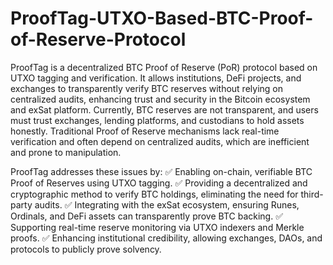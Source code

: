 # ProofTag-UTXO-Based-BTC-Proof-of-Reserve-Protocol
ProofTag is a decentralized BTC Proof of Reserve (PoR) protocol based on UTXO tagging and verification. It allows institutions, DeFi projects, and exchanges to transparently verify BTC reserves without relying on centralized audits, enhancing trust and security in the Bitcoin ecosystem and exSat platform.
Currently, BTC reserves are not transparent, and users must trust exchanges, lending platforms, and custodians to hold assets honestly. Traditional Proof of Reserve mechanisms lack real-time verification and often depend on centralized audits, which are inefficient and prone to manipulation.

ProofTag addresses these issues by:
✅ Enabling on-chain, verifiable BTC Proof of Reserves using UTXO tagging.
✅ Providing a decentralized and cryptographic method to verify BTC holdings, eliminating the need for third-party audits.
✅ Integrating with the exSat ecosystem, ensuring Runes, Ordinals, and DeFi assets can transparently prove BTC backing.
✅ Supporting real-time reserve monitoring via UTXO indexers and Merkle proofs.
✅ Enhancing institutional credibility, allowing exchanges, DAOs, and protocols to publicly prove solvency.
